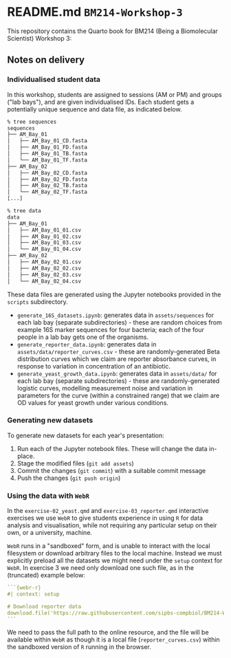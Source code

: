 # README.md `BM214-Workshop-3`

This repository contains the Quarto book for BM214 (Being a Biomolecular Scientist) Workshop 3:

## Notes on delivery

### Individualised student data

In this workshop, students are assigned to sessions (AM or PM) and  groups ("lab bays"), and are given individualised IDs. Each student gets a potentially unique sequence and data file, as indicated below.

```bash
% tree sequences                                                                                                           [4:20:46]
sequences
├── AM_Bay_01
│   ├── AM_Bay_01_CD.fasta
│   ├── AM_Bay_01_FD.fasta
│   ├── AM_Bay_01_TB.fasta
│   └── AM_Bay_01_TF.fasta
├── AM_Bay_02
│   ├── AM_Bay_02_CD.fasta
│   ├── AM_Bay_02_FD.fasta
│   ├── AM_Bay_02_TB.fasta
│   └── AM_Bay_02_TF.fasta
[...]
```

```bash
% tree data                                                                                                                [4:20:53]
data
├── AM_Bay_01
│   ├── AM_Bay_01_01.csv
│   ├── AM_Bay_01_02.csv
│   ├── AM_Bay_01_03.csv
│   └── AM_Bay_01_04.csv
├── AM_Bay_02
│   ├── AM_Bay_02_01.csv
│   ├── AM_Bay_02_02.csv
│   ├── AM_Bay_02_03.csv
│   └── AM_Bay_02_04.csv
```

These data files are generated using the Jupyter notebooks provided in the `scripts` subdirectory.

- `generate_16S_datasets.ipynb`: generates data in `assets/sequences` for each lab bay (separate subdirectories) - these are random choices from example 16S marker sequences for four bacteria; each of the four people in a lab bay gets one of the organisms.
- `generate_reporter_data.ipynb`: generates data in `assets/data/reporter_curves.csv` - these are randomly-generated Beta distribution curves which we claim are reporter absorbance curves, in response to variation in concentration of an antibiotic.
- `generate_yeast_growth_data.ipynb`: generates data in `assets/data/` for each lab bay (separate subdirectories) - these are randomly-generated logistic curves, modelling measurement noise and variation in parameters for the curve (within a constrained range) that we claim are OD values for yeast growth under various conditions.

### Generating new datasets

To generate new datasets for each year's presentation:

1. Run each of the Jupyter notebook files. These will change the data in-place.
2. Stage the modified files (`git add assets`)
3. Commit the changes (`git commit`) with a suitable commit message
4. Push the changes (`git push origin`)

### Using the data with `WebR`

In the `exercise-02_yeast.qmd` and `exercise-03_reporter.qmd` interactive exercises we use `WebR` to give students experience in using `R` for data analysis and visualisation, while not requiring any particular setup on their own, or a university, machine.

`WebR` runs in a "sandboxed" form, and is unable to interact with the local filesystem or download arbitrary files to the local machine. Instead we must explicitly preload all the datasets we might need under the `setup` context for `WebR`. In exercise 3 we need only download one such file, as in the (truncated) example below:

~~~r
```{webr-r}
#| context: setup

# Download reporter data
download.file('https://raw.githubusercontent.com/sipbs-compbiol/BM214-Workshop-3/main/assets/data/reporter_curves.csv', 'reporter_curves.csv')
```
~~~

We need to pass the full path to the online resource, and the file will be available within `WebR` as though it is a local file (`reporter_curves.csv`) within the sandboxed version of `R` running in the browser.

